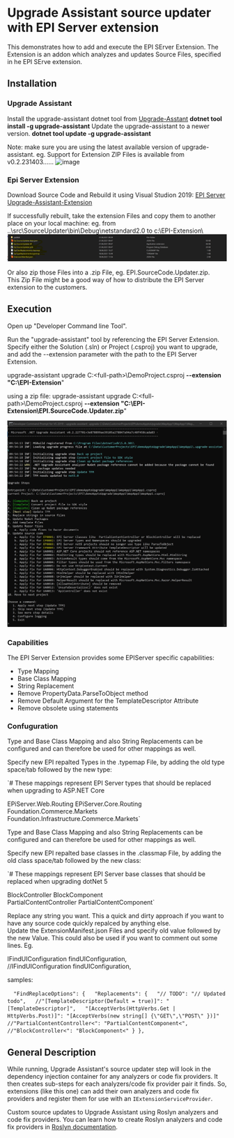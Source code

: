 # Upgrade Assistant source updater with EPI Server extension

This demonstrates how to add and execute the EPI SErver Extension. 
The Extension is an addon which analyzes and updates Source Files, specified in he EPI SErve extension. 




## Installation

### Upgrade Assistant
Install the upgrade-assistant dotnet tool from [Upgrade-Asstant](https://dotnet.microsoft.com/platform/upgrade-assistant)
**dotnet tool install -g upgrade-assistant**
Update the upgrade-assistant to a newer version. 
**dotnet tool update -g upgrade-assistant**

Note: 
make sure you are using the latest available version of upgrade-assistant. 
eg. 
Support for Extension ZIP Files is available from v0.2.231403…… ![image](https://user-images.githubusercontent.com/39339816/123054921-a39f8e80-d405-11eb-83d2-cb61b2e08071.png)


### Epi Server Extension
Download Source Code and Rebuild it using Visual Studion 2019: [EPI Server Upgrade-Assistant-Extension](https://github.com/episerver/upgrade-assistant-extensions/tree/develop) 

If successfully rebuilt, take the extension Files and copy them to another place on your local machine: 
eg. 
 from ..\src\SourceUpdater\bin\Debug\netstandard2.0  to  c:\EPI-Extension\  
![Screenshot with EPI Server Extension](./images/Epi-Extension-items.jpg)

Or also zip those Files into a .zip File, eg. EPI.SourceCode.Updater.zip.  
This Zip File might be a good way of how to distribute the EPI Server extension to the customers. 

 
## Execution
Open up "Developer Command line Tool". 

Run the "upgrade-assistant" tool by referencing the EPI Server Extension.
Specify either the Solution (.sln) or Project (.csproj) you want to upgrade, and add the --extension parameter with the path to the EPI Server Extension.

upgrade-assistant upgrade C:\<full-path>\DemoProject.csproj  **--extension "C:\EPI-Extension**"

using a zip file: 
upgrade-assistant upgrade C:\<full-path>\DemoProject.csproj  **--extension "C:\EPI-Extension\EPI.SourceCode.Updater.zip**"

![Screenshot with EPI Server Extension](./images/Upgrade-Assistant-with-Epi-Extension.jpg)

### Capabilities
The EPI Server Extension provides some EPIServer specific capabilities: 


- Type Mapping
- Base Class Mapping  
- String Replacement 
- Remove PropertyData.ParseToObject method 
- Remove Default Argument for the TemplateDescriptor Attribute 
- Remove obsolete using statements

### Confuguration
Type and Base Class Mapping and also String Replacements can be configured and can therefore be used for other mappings as well. 

Specify new EPI repalted Types in the .typemap File, by adding the old type space/tab followed by the new type:

`# These mappings represent EPI Server types that should be replaced when upgrading to ASP.NET Core

EPiServer.Web.Routing	EPiServer.Core.Routing  
Foundation.Commerce.Markets   Foundation.Infrastructure.Commerce.Markets`


Type and Base Class Mapping and also String Replacements can be configured and can therefore be used for other mappings as well. 

Specify new EPI repalted base classes in the .classmap File, by adding the old class space/tab followed by the new class:

`# These mappings represent EPI Server base classes that should be replaced when upgrading dotNet 5

BlockController	BlockComponent  
PartialContentController   PartialContentComponent`

Replace any string you want.  This a quick and dirty approach if you want to have any source code quickly repalced by anything else.  
Update the ExtensionManifest.json Files and specify old value followed by the new Value. This could also be used if you want to comment out some lines. Eg. 

IFindUIConfiguration findUIConfiguration,   
//IFindUIConfiguration findUIConfiguration,

samples:

`  "FindReplaceOptions": {  
    "Replacements": {  
      "// TODO": "// Updated todo",  
      //"[TemplateDescriptor(Default = true)]": "[TemplateDescriptor]",  
      "[AcceptVerbs(HttpVerbs.Get | HttpVerbs.Post)]": "[AcceptVerbs(new string[] {\"GET\",\"POST\" })]"
      //"PartialContentController<": "PartialContentComponent<",
      //"BlockController<": "BlockComponent<"
    }
  },`



## General Description ##
While running, Upgrade Assistant's source updater step will look in the dependency injection container for any analyzers or code fix providers. It then creates sub-steps for each analyzers/code fix provider pair it finds. So, extensions (like this one) can add their own analyzers and code fix providers and register them for use with an `IExtensionServiceProvider`.

Custom source updates to Upgrade Assistant using Roslyn analyzers and code fix providers. You can learn how to create Roslyn analyzers and code fix providers in [Roslyn documentation](https://docs.microsoft.com/visualstudio/extensibility/getting-started-with-roslyn-analyzers).
